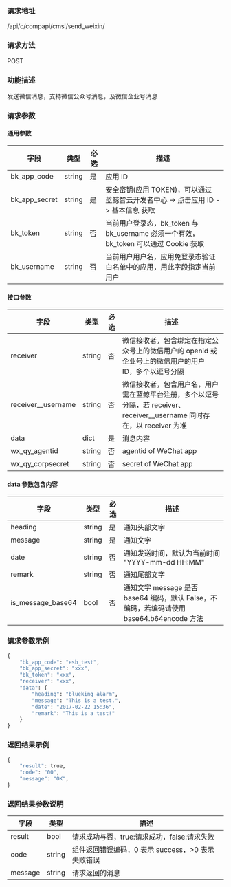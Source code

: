 ### 请求地址

/api/c/compapi/cmsi/send_weixin/

### 请求方法

POST

### 功能描述

发送微信消息，支持微信公众号消息，及微信企业号消息

### 请求参数

#### 通用参数

| 字段 | 类型 | 必选 | 描述 |
|--------------|--------|----|------------|
| bk_app_code  | string | 是 | 应用 ID     |
| bk_app_secret| string | 是 | 安全密钥(应用 TOKEN)，可以通过 蓝鲸智云开发者中心 -&gt; 点击应用 ID -&gt; 基本信息 获取 |
| bk_token     | string | 否 | 当前用户登录态，bk_token 与 bk_username 必须一个有效，bk_token 可以通过 Cookie 获取 |
| bk_username  | string | 否 | 当前用户用户名，应用免登录态验证白名单中的应用，用此字段指定当前用户 |

#### 接口参数

| 字段               |  类型   |必选|  描述      |
|--------------------|--------|----|------------|
| receiver           | string | 否 | 微信接收者，包含绑定在指定公众号上的微信用户的 openid 或 企业号上的微信用户的用户 ID，多个以逗号分隔 |
| receiver__username | string | 否 | 微信接收者，包含用户名，用户需在蓝鲸平台注册，多个以逗号分隔，若 receiver、receiver__username 同时存在，以 receiver 为准 |
| data               | dict   | 是 | 消息内容 |
| wx_qy_agentid      | string | 否 | agentid of WeChat app |
| wx_qy_corpsecret   | string | 否 | secret of WeChat app |

#### data 参数包含内容

| 字段               |  类型  |必选|  描述      |
|-------------------|--------|----|------------|
| heading           | string | 是 | 通知头部文字 |
| message           | string | 是 | 通知文字 |
| date              | string | 否 | 通知发送时间，默认为当前时间 &#34;YYYY-mm-dd HH:MM&#34; |
| remark            | string | 否 | 通知尾部文字 |
| is_message_base64 | bool   | 否 | 通知文字 message 是否 base64 编码，默认 False，不编码，若编码请使用 base64.b64encode 方法 |

### 请求参数示例

```python
{
    "bk_app_code": "esb_test",
    "bk_app_secret": "xxx",
    "bk_token": "xxx",
    "receiver": "xxx",
    "data": {
        "heading": "blueking alarm",
        "message": "This is a test.",
        "date": "2017-02-22 15:36",
        "remark": "This is a test!"
    }
}
```

### 返回结果示例

```python
{
    "result": true,
    "code": "00",
    "message": "OK",
}
```

### 返回结果参数说明

| 字段     | 类型   | 描述      |
|---------|--------|-----------|
| result  | bool   | 请求成功与否，true:请求成功，false:请求失败 |
| code    | string | 组件返回错误编码，0 表示 success，>0 表示失败错误 |
| message | string | 请求返回的消息 |
